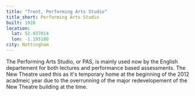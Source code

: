```yaml
---
title: "Trent, Performing Arts Studio"
title_short: Performing Arts Studio
built: 1928
location:
  lat: 52.937014
  lon: -1.195180
city: Nottingham
---
```


The Performing Arts Studio, or PAS, is mainly used now by the English departement for both lectures and performance based assessments. The New Theatre used this as it's temporary home at the beginning of the 2012 acadmeic year due to the overrunning of the major redevelopement of the New Theatre building at the time.
